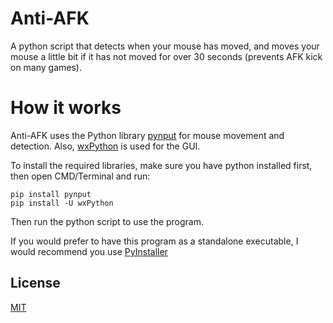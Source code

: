 # Anti-AFK
A python script that detects when your mouse has moved, and moves your mouse a little bit if it has not moved for over 30 seconds (prevents AFK kick on many games).
# How it works
Anti-AFK uses the Python library [pynput](https://pypi.org/project/pynput/) for mouse movement and detection.  Also, [wxPython](https://wxpython.org/) is used for the GUI.

To install the required libraries, make sure you have python installed first, then open CMD/Terminal and run:

    pip install pynput
    pip install -U wxPython

Then run the python script to use the program.

If you would prefer to have this program as a standalone executable, I would recommend you use [PyInstaller](https://pypi.org/project/pyinstaller/)

## License
[MIT](https://choosealicense.com/licenses/mit/)

